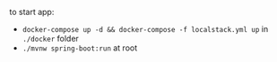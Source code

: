 to start app:
- `docker-compose up -d && docker-compose -f localstack.yml up` in `./docker` folder
- `./mvnw spring-boot:run` at root